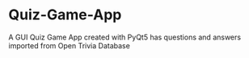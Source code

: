 # Quiz-Game-App
A GUI Quiz Game App created with PyQt5 has questions and answers imported from Open Trivia Database

